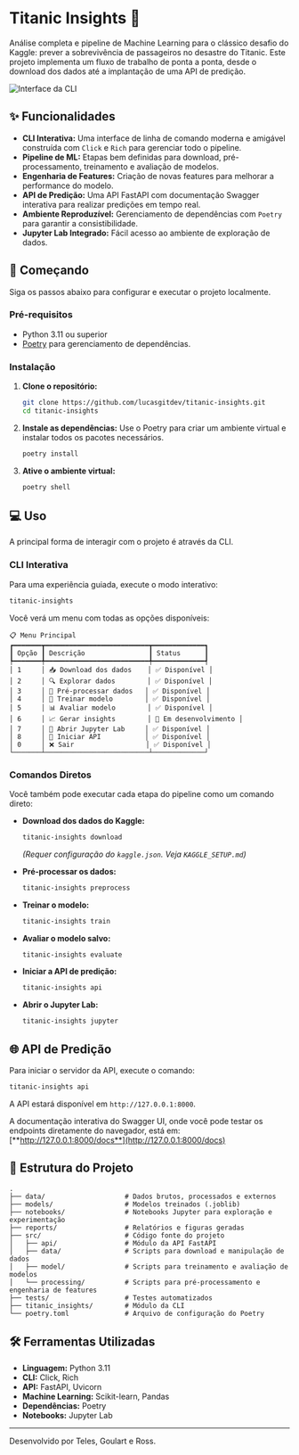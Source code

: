 # Titanic Insights 🚢

Análise completa e pipeline de Machine Learning para o clássico desafio do Kaggle: prever a sobrevivência de passageiros no desastre do Titanic. Este projeto implementa um fluxo de trabalho de ponta a ponta, desde o download dos dados até a implantação de uma API de predição.

![Interface da CLI](https://raw.githubusercontent.com/lucasgitdev/titanic-insights/main/reports/figures/cli_screenshot.png)

## ✨ Funcionalidades

- **CLI Interativa:** Uma interface de linha de comando moderna e amigável construída com `Click` e `Rich` para gerenciar todo o pipeline.
- **Pipeline de ML:** Etapas bem definidas para download, pré-processamento, treinamento e avaliação de modelos.
- **Engenharia de Features:** Criação de novas features para melhorar a performance do modelo.
- **API de Predição:** Uma API FastAPI com documentação Swagger interativa para realizar predições em tempo real.
- **Ambiente Reproduzível:** Gerenciamento de dependências com `Poetry` para garantir a consistibilidade.
- **Jupyter Lab Integrado:** Fácil acesso ao ambiente de exploração de dados.

## 🚀 Começando

Siga os passos abaixo para configurar e executar o projeto localmente.

### Pré-requisitos

- Python 3.11 ou superior
- [Poetry](https://python-poetry.org/docs/#installation) para gerenciamento de dependências.

### Instalação

1. **Clone o repositório:**

   ```bash
   git clone https://github.com/lucasgitdev/titanic-insights.git
   cd titanic-insights
   ```
2. **Instale as dependências:**
   Use o Poetry para criar um ambiente virtual e instalar todos os pacotes necessários.

   ```bash
   poetry install
   ```
3. **Ative o ambiente virtual:**

   ```bash
   poetry shell
   ```

## 💻 Uso

A principal forma de interagir com o projeto é através da CLI.

### CLI Interativa

Para uma experiência guiada, execute o modo interativo:

```bash
titanic-insights
```

Você verá um menu com todas as opções disponíveis:

```
📋 Menu Principal
┏━━━━━━━┳━━━━━━━━━━━━━━━━━━━━━━━━━━┳━━━━━━━━━━━━━┓
┃ Opção ┃ Descrição                ┃ Status      ┃
┡━━━━━━━╇━━━━━━━━━━━━━━━━━━━━━━━━━━╇━━━━━━━━━━━━━┩
│ 1     │ 📥 Download dos dados    │ ✅ Disponível │
│ 2     │ 🔍 Explorar dados        │ ✅ Disponível │
│ 3     │ 🧹 Pré-processar dados   │ ✅ Disponível │
│ 4     │ 🤖 Treinar modelo        │ ✅ Disponível │
│ 5     │ 📊 Avaliar modelo        │ ✅ Disponível │
│ 6     │ 📈 Gerar insights        │ 🔄 Em desenvolvimento │
│ 7     │ 📝 Abrir Jupyter Lab     │ ✅ Disponível │
│ 8     │ 🚀 Iniciar API           │ ✅ Disponível │
│ 0     │ ❌ Sair                  │ ✅ Disponível │
└───────┴──────────────────────────┴─────────────┘
```

### Comandos Diretos

Você também pode executar cada etapa do pipeline como um comando direto:

- **Download dos dados do Kaggle:**

  ```bash
  titanic-insights download
  ```

  *(Requer configuração do `kaggle.json`. Veja `KAGGLE_SETUP.md`)*
- **Pré-processar os dados:**

  ```bash
  titanic-insights preprocess
  ```
- **Treinar o modelo:**

  ```bash
  titanic-insights train
  ```
- **Avaliar o modelo salvo:**

  ```bash
  titanic-insights evaluate
  ```
- **Iniciar a API de predição:**

  ```bash
  titanic-insights api
  ```
- **Abrir o Jupyter Lab:**

  ```bash
  titanic-insights jupyter
  ```

## 🌐 API de Predição

Para iniciar o servidor da API, execute o comando:

```bash
titanic-insights api
```

A API estará disponível em `http://127.0.0.1:8000`.

A documentação interativa do Swagger UI, onde você pode testar os endpoints diretamente do navegador, está em:
[**http://127.0.0.1:8000/docs**](http://127.0.0.1:8000/docs)

## 📁 Estrutura do Projeto

```
.
├── data/                    # Dados brutos, processados e externos
├── models/                  # Modelos treinados (.joblib)
├── notebooks/               # Notebooks Jupyter para exploração e experimentação
├── reports/                 # Relatórios e figuras geradas
├── src/                     # Código fonte do projeto
│   ├── api/                 # Módulo da API FastAPI
│   ├── data/                # Scripts para download e manipulação de dados
│   ├── model/               # Scripts para treinamento e avaliação de modelos
│   └── processing/          # Scripts para pré-processamento e engenharia de features
├── tests/                   # Testes automatizados
├── titanic_insights/        # Módulo da CLI
└── poetry.toml              # Arquivo de configuração do Poetry
```

## 🛠️ Ferramentas Utilizadas

- **Linguagem:** Python 3.11
- **CLI:** Click, Rich
- **API:** FastAPI, Uvicorn
- **Machine Learning:** Scikit-learn, Pandas
- **Dependências:** Poetry
- **Notebooks:** Jupyter Lab

---

Desenvolvido por Teles, Goulart e Ross.
